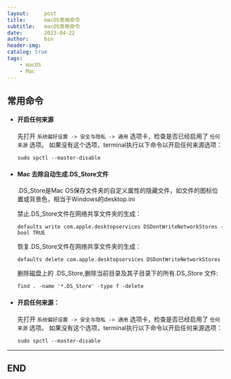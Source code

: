 ```yaml
---
layout:     post
title:      macOS常用命令
subtitle:   macOS常用命令
date:       2023-04-22
author:     bin
header-img: 
catalog: true
tags:
    - macOS
    - Mac
---
```


## 常用命令



- #### 开启任何来源

	先打开 `系统偏好设置 -> 安全与隐私 -> 通用` 选项卡，检查是否已经启用了 `任何来源` 选项。 如果没有这个选项，terminal执行以下命令以开启任何来源选项：
	```
	sudo spctl --master-disable
	```



- #### Mac 去除自动生成.DS_Store文件

  .DS_Store是Mac OS保存文件夹的自定义属性的隐藏文件，如文件的图标位置或背景色，相当于Windows的desktop.ini

  

  禁止.DS_Store文件在网络共享文件夹的生成：

  ```
  defaults write com.apple.desktopservices DSDontWriteNetworkStores -bool TRUE
  ```
  恢复.DS_Store文件在网络共享文件夹的生成：

  ```
  defaults delete com.apple.desktopservices DSDontWriteNetworkStores
  ```
  删除磁盘上的 .DS_Store,删除当前目录及其子目录下的所有.DS_Store 文件:

  ```
  find . -name '*.DS_Store' -type f -delete
  ```



- #### 开启任何来源：

  先打开 `系统偏好设置 -> 安全与隐私 -> 通用` 选项卡，检查是否已经启用了 `任何来源` 选项。 如果没有这个选项，terminal执行以下命令以开启任何来源选项：

  ```
  sudo spctl --master-disable
  ```


















---

## END

